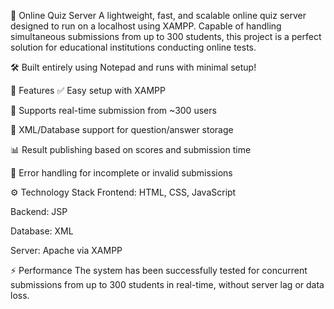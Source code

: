 🧠 Online Quiz Server
A lightweight, fast, and scalable online quiz server designed to run on a localhost using XAMPP. Capable of handling simultaneous submissions from up to 300 students, this project is a perfect solution for educational institutions conducting online tests.

🛠️ Built entirely using Notepad and runs with minimal setup!

📌 Features
✅ Easy setup with XAMPP 

👥 Supports real-time submission from ~300 users

📄 XML/Database support for question/answer storage

📊 Result publishing based on scores and submission time

🧾 Error handling for incomplete or invalid submissions

⚙️ Technology Stack
Frontend: HTML, CSS, JavaScript

Backend: JSP

Database: XML

Server: Apache via XAMPP

⚡ Performance
The system has been successfully tested for concurrent submissions from up to 300 students in real-time, without server lag or data loss.

